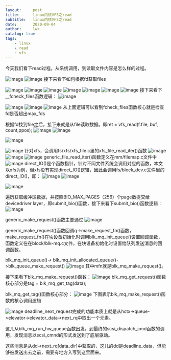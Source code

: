 ```yaml
---
layout:     post
title:      linux内核VFS之read
subtitle:   linux内核VFS之read
date:       2020-09-04
author:     lwk
catalog: true
tags:
    - linux
    - read
    - vfs
---
```

今天我们看下read过程。从系统调用，到读取文件内容是怎么样的过程。

![image](https://user-images.githubusercontent.com/36918717/177033305-0829a5f8-5d6f-4305-9c93-a9098ddfe848.png)
![image](https://user-images.githubusercontent.com/36918717/177033309-b5abe51a-aae6-4901-bc8d-c1ef5f0ee151.png)
接下来看下如何根据fd获取files

![image](https://user-images.githubusercontent.com/36918717/177033312-7eb75a22-e452-46b1-8b57-27e103dc5639.png)
![image](https://user-images.githubusercontent.com/36918717/177033317-3a61172e-899d-4614-95e5-47b05a21f352.png)
![image](https://user-images.githubusercontent.com/36918717/177033320-e63cf05b-73f6-4c31-8f66-4c623b4fa1eb.png)
![image](https://user-images.githubusercontent.com/36918717/177033323-b59817c3-804e-4101-b2f8-1eaf9d966551.png)
![image](https://user-images.githubusercontent.com/36918717/177033325-8710fdcc-2201-4e5d-8a13-81da7d1533a0.png)
![image](https://user-images.githubusercontent.com/36918717/177033327-032077d6-fdfa-47b4-85b5-60be2690cf04.png)
![image](https://user-images.githubusercontent.com/36918717/177033336-f53e6833-2b22-4d85-89a0-ecd1fa5cbaf9.png)
接下来看下__fcheck_files函数逻辑：
![image](https://user-images.githubusercontent.com/36918717/177033339-da7f34c7-a02c-4fd9-8888-10cb4cdbe490.png)

![image](https://user-images.githubusercontent.com/36918717/177033341-cdc144b7-fd54-4988-9f09-3186a5f80d41.png)
![image](https://user-images.githubusercontent.com/36918717/177033343-636732c5-6425-45a7-b0ae-36ffd5be8034.png)
![image](https://user-images.githubusercontent.com/36918717/177033345-6bd970f2-44cd-410b-9780-23ab64edc45f.png)
从上面逻辑可以看到fcheck_files函数核心就是检查fd是否超出max_fds

 根据fd找到file之后，接下来就是从file读取数据。即ret = vfs_read(f.file, buf, count,ppos);
 ![image](https://user-images.githubusercontent.com/36918717/177033353-c7acfc51-16ee-4b22-8c3f-a330ee297c95.png)
![image](https://user-images.githubusercontent.com/36918717/177033354-e78c6f8d-6b25-42d6-a72a-53c1cbfd0066.png)

 ![image](https://user-images.githubusercontent.com/36918717/177033358-5cac1ae4-ac58-436d-b337-816f881205b6.png)

![image](https://user-images.githubusercontent.com/36918717/177033359-37ab9f39-d5ff-4828-8d05-f967fce4895c.png)
针对xfs，会调用fs/xfs/xfs_file.c里的xfs_file_read_iter()函数
![image](https://user-images.githubusercontent.com/36918717/177033362-74c82081-58ff-4fc3-9c8d-cc9394952a78.png)
![image](https://user-images.githubusercontent.com/36918717/177033363-2a9d0038-1ffb-40de-970d-ea46896bc268.png)
![image](https://user-images.githubusercontent.com/36918717/177033365-155002af-f35f-416b-8563-e9bf32a7e138.png)
 generic_file_read_iter()函数定义在mm/filemap.c文件中
![image](https://user-images.githubusercontent.com/36918717/177033369-266d7cd8-1bde-4c6e-ae6c-e3392a9cf3b0.png)
direct_IO()是个函数指针，针对不同文件系统会调用对应的函数，本文以xfs为例，但xfs没有实现direct_IO()逻辑，因此会调用fs/block_dev.c文件里的direct_IO()，即：
![image](https://user-images.githubusercontent.com/36918717/177033371-bda7d91f-cb33-4667-a32b-522411487d1d.png)
![image](https://user-images.githubusercontent.com/36918717/177033374-7fba5200-4482-48ff-a57f-6afe83c69ea9.png)


![image](https://user-images.githubusercontent.com/36918717/177033375-129510ae-0334-43d7-b086-abbd4ac2d793.png)


遍历获取缓冲区数据，并按照BIO_MAX_PAGES（256）个page数提交给devicedriver layer，即submit_bio()函数，接下来看下submit_bio()函数逻辑：
![image](https://user-images.githubusercontent.com/36918717/177033379-54695395-10d1-4a9f-bc8f-db62a1f36011.png)


generic_make_request()函数主要通过
![image](https://user-images.githubusercontent.com/36918717/177033384-169797b2-e0f8-493b-a526-96ef09a637e2.png)

generic_make_request()函数回调q->make_request_fn()函数，make_request_fn()在块设备初始化时调用blk_mq_init_queue()设置回调函数，函数定义在在block/blk-mq.c文件，在块设备初始化时设置给队列发送消息的回调函数。

blk_mq_init_queue()-> blk_mq_init_allocated_queue()->blk_queue_make_request()
![image](https://user-images.githubusercontent.com/36918717/177033391-4af02a3d-cbed-4170-a090-adcd8629ddff.png)
其中mfn就是blk_mq_make_request()。

接下来看下blk_mq_make_request()函数：
![image](https://user-images.githubusercontent.com/36918717/177033399-f35819a2-c659-4c63-875d-61b4ffbdace7.png)
blk_mq_get_request()函数核心部分是tag = blk_mq_get_tag(data);

blk_mq_get_tag()函数核心部分：
![image](https://user-images.githubusercontent.com/36918717/177033407-783feb7c-9eda-4b56-ac19-55d4e92c3bd3.png)
下图表示blk_mq_make_request()函数的核心调用逻辑

![image](https://user-images.githubusercontent.com/36918717/177033411-8922e1f7-eb0b-4245-b8b5-465ddb75f245.png)
deadline_next_request完成的功能本质上就是从hctx->queue->elevator->elevator_data->next_rq中取出一个元素。

  这儿从blk_mq_run_hw_queue函数出发，到最终的scsi_dispatch_cmd函数的调用，发现消息以scsi_cmnd的形式发送到了底层驱动。

 这些消息是从dd->next_rq[data_dir]中获取的，这儿的dd是deadline_data，但能够被发送出去之前，需要有地方入写到这里面来。







